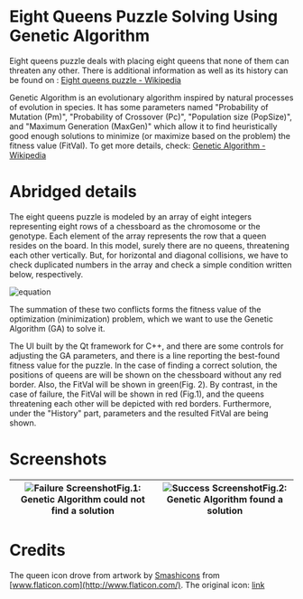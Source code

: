# Eight Queens Puzzle Solving Using Genetic Algorithm

Eight queens puzzle deals with placing eight queens that none of them can threaten any other. There is additional information as well as its history can be found on : [Eight queens puzzle - Wikipedia](https://en.wikipedia.org/wiki/Eight_queens_puzzle)

Genetic Algorithm is an evolutionary algorithm inspired by natural processes of evolution in species. It has some parameters named "Probability of Mutation (Pm)", "Probability of Crossover (Pc)", "Population size (PopSize)", and "Maximum Generation (MaxGen)" which allow it to find heuristically good enough solutions to minimize (or maximize based on the problem) the fitness value (FitVal). To get more details, check: [Genetic Algorithm - Wikipedia](https://en.wikipedia.org/wiki/Genetic_algorithm)

# Abridged details

The eight queens puzzle is modeled by an array of eight integers representing eight rows of a chessboard as the chromosome or the genotype. Each element of the array represents the row that a queen resides on the board. In this model, surely there are no queens, threatening each other vertically. But, for horizontal and diagonal collisions, we have to check duplicated numbers in the array and check a simple condition written below, respectively.

![equation](http://latex.codecogs.com/gif.latex?|ValueOfChromosomeAt[i]-ValueOfChromosomeAt[j]|==|i-j|)

The summation of these two conflicts forms the fitness value of the optimization (minimization) problem, which we want to use the Genetic Algorithm (GA) to solve it.

The UI built by the Qt framework for C++, and there are some controls for adjusting the GA parameters, and there is a line reporting the best-found fitness value for the puzzle. In the case of finding a correct solution, the positions of queens are will be shown on the chessboard without any red border. Also, the FitVal will be shown in green(Fig. 2). By contrast, in the case of failure, the FitVal will be shown in red (Fig.1), and the queens threatening each other will be depicted with red borders. Furthermore, under the "History" part, parameters and the resulted FitVal are being shown.

# Screenshots
| ![Failure Screenshot](https://raw.githubusercontent.com/mirerfangheibi/QtEightQueensGA/master/Screenshots/Failure.png )Fig.1: Genetic Algorithm could not find a solution | ![Success Screenshot](https://raw.githubusercontent.com/mirerfangheibi/QtEightQueensGA/master/Screenshots/Success.png)Fig.2: Genetic Algorithm found a solution |
|--|--|



# Credits
The queen icon drove from artwork by [Smashicons](https://www.flaticon.com/authors/smashicons) from [www.flaticon.com](http://www.flaticon.com/). The original icon: [link](https://www.flaticon.com/free-icon/chess_140368)
